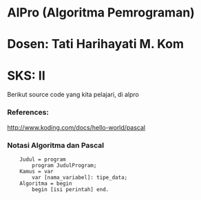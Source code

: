 # AlPro (Algoritma Pemrograman)

# Dosen: Tati Harihayati M. Kom

# SKS: II

Berikut source code yang kita pelajari, di alpro

### References:
http://www.koding.com/docs/hello-world/pascal

### Notasi Algoritma dan Pascal
        Judul = program
            program JudulProgram;
        Kamus = var
            var [nama_variabel]: tipe_data;
        Algoritma = begin
            begin [isi perintah] end.
